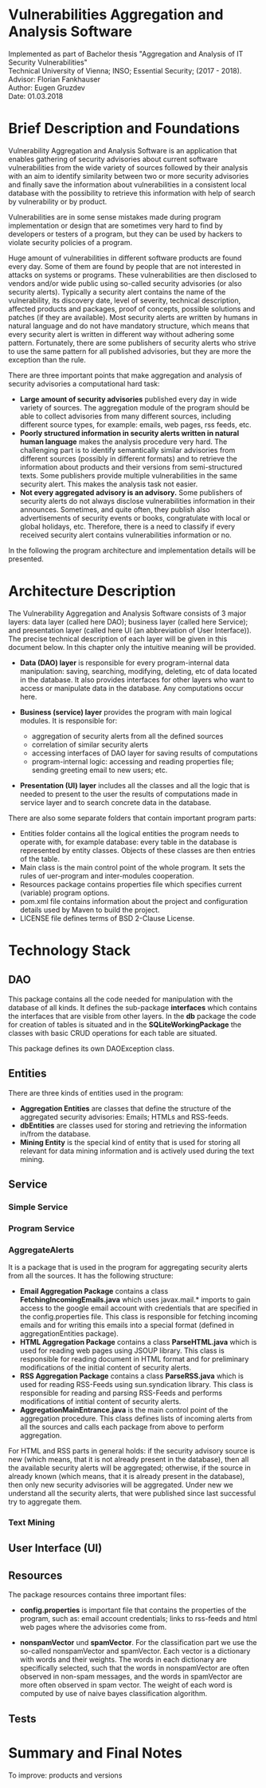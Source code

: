 # Vulnerabilities Aggregation and Analysis Software
Implemented as part of Bachelor thesis "Aggregation and Analysis of IT Security Vulnerabilities"  
Technical University of Vienna; INSO; Essential Security; (2017 - 2018).  
Advisor: Florian Fankhauser  
Author: Eugen Gruzdev  
Date: 01.03.2018

# Brief Description and Foundations
Vulnerability Aggregation and Analysis Software is
an application that enables gathering of security advisories
about current software vulnerabilities from the wide variety
of sources followed by their analysis with an aim to identify
similarity between two or more security advisories and finally
save the information about vulnerabilities in a consistent local
database with the possibility to retrieve this information with
help of search by vulnerability or by product.  

Vulnerabilities are in some sense mistakes made during program
implementation or design that are sometimes very hard to find
by developers or testers of a program, but they can be used by
hackers to violate security policies of a program.

Huge amount of vulnerabilities in different software products
are found every day. Some of them are found by people that are
not interested in attacks on systems or programs. These
vulnerabilities are then disclosed to vendors and/or wide public
using so-called security advisories (or also security alerts).
Typically a security alert contains the name of the vulnerability,
its discovery date, level of severity, technical description,
affected products and packages, proof of concepts, possible
solutions and patches (if they are available). Most security
alerts are written by humans in natural language and do not have
mandatory structure, which means that every security alert is written
in different way without adhering some pattern. Fortunately, there
are some publishers of security alerts who strive to use the same
pattern for all published advisories, but they are more the exception
than the rule.

There are three important points that make aggregation and 
analysis of security advisories a computational hard task:
* **Large amount of security advisories** published every day
in wide variety of sources. The aggregation module of the
program should be able to collect advisories from many different
sources, including different source types, for example: emails,
web pages, rss feeds, etc.
* **Poorly structured information in security alerts written
in natural human language** makes the analysis procedure very hard.
The challenging part is to identify semantically similar advisories
from different sources (possibly in different formats) and to
retrieve the information about products and their versions from
semi-structured texts. Some publishers provide multiple vulnerabilities
in the same security alert. This makes the analysis task not easier.
* **Not every aggregated advisory is an advisory.** Some publishers
of security alerts do not always disclose
vulnerabilities information in their announces. Sometimes, and
quite often, they publish also advertisements of security events
or books, congratulate with local or global holidays, etc. Therefore,
there is a need to classify if every received security alert
contains vulnerabilities information or no. 

In the following the program architecture and implementation details
will be presented.

# Architecture Description

The Vulnerability Aggregation and Analysis Software consists of
3 major layers: data layer (called here DAO); business layer
(called here Service); and presentation layer (called here UI
(an abbreviation of User Interface)). The precise technical
description of each layer will be given in this document below.
In this chapter only the intuitive meaning will be provided.

* **Data (DAO) layer** is responsible for every  program-internal
data manipulation: saving, searching, modifying, deleting, etc
of data located in the database. It also provides interfaces
for other layers who want to access or manipulate data in the
database. Any computations occur here.

* **Business (service) layer** provides the program with main
logical modules. It is responsible for:
    * aggregation of security alerts from all the defined
  sources
    * correlation of similar security alerts
    * accessing interfaces of DAO layer for saving results of computations
    * program-internal logic: accessing and reading properties
  file; sending greeting email to new users; etc.
  
* **Presentation (UI) layer** includes all the classes and all
the logic that is needed to present to the user the results of
computations made in service layer and to search concrete data
in the database.

There are also some separate folders that contain important
program parts:
* Entities folder contains all the logical entities the program
needs to operate with, for example database: every table in the
database is represented by entity classes. Objects of these
classes are then entries of the table.
* Main class is the main control point of the whole program.
It sets the rules of uer-program and inter-modules cooperation.
* Resources package contains properties file which specifies 
current (variable) program options.
* pom.xml file contains information about the project and
configuration details used by Maven to build the project.
* LICENSE file defines terms of BSD 2-Clause License.

# Technology Stack

## DAO
This package contains all the code needed for manipulation with
the database of all kinds. It defines the sub-package **interfaces**
which contains the interfaces that are visible from other layers.
In the **db** package the code for creation of tables is situated
and in the **SQLiteWorkingPackage** the classes with basic CRUD
operations for each table are situated.

This package defines its own DAOException class. 

## Entities
There are three kinds of entities used in the program:
* **Aggregation Entities** are classes that define the structure
of the aggregated security advisories: Emails; HTMLs and RSS-feeds.
* **dbEntities** are classes used for storing and retrieving the
information in/from the database.
* **Mining Entity** is the special kind of entity that is used
for storing all relevant for data mining information and is actively
used during the text mining.

## Service

### Simple Service

### Program Service

### AggregateAlerts

It is a package that is used in the program for aggregating
security alerts from all the sources. It has the following
structure:
* **Email Aggregation Package** contains a class **FetchingIncomingEmails.java**
which uses javax.mail.* imports to gain access to the google email
account with credentials that are specified in the config.properties file.
This class is responsible for fetching incoming emails and for
writing this  emails into a special format (defined in aggregationEntities package).
* **HTML Aggregation Package** contains a class **ParseHTML.java** which is used
for reading web pages using JSOUP library. This class is responsible for
reading document in HTML format and for preliminary modifications of the initial 
content of security alerts.
* **RSS Aggregation Package** contains a class **ParseRSS.java** which is used 
for reading RSS-Feeds using sun.syndication library. This class is responsible for
reading and parsing RSS-Feeds and performs modifications of intitial
content of security alerts.
* **AggregationMainEntrance.java** is the main control point
of the aggregation procedure. This class defines lists of
incoming alerts from all the sources and calls each package
from above to perform aggregation.

For HTML and RSS parts in general holds: if the security advisory source is new
(which means, that it is not already present in the database), then all the available security
alerts will be aggregated; otherwise, if the source in already known (which means, that it is
already present in the database), then only new security advisories will be aggregated. Under new
we understand all the security alerts, that were published since last successful try to
aggregate them.

### Text Mining

## User Interface (UI)

## Resources
The package resources contains three important files:
* **config.properties** is important file that contains the properties
of the program, such as: email account credentials; links to rss-feeds
and html web pages where the advisories come from.

* **nonspamVector** und **spamVector**. For the classification part we use
the so-called nonspamVector and spamVector. Each vector is a dictionary with
words and their weights. The words in each dictionary are specifically
selected, such that the words in nonspamVector are often observed in
non-spam messages, and the words in spamVector are more often observed in
spam vector. The weight of each word is computed by use of naive
bayes classification algorithm.

## Tests

# Summary and Final Notes
To improve: products and versions